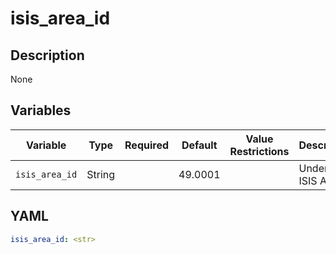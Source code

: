 # isis_area_id

## Description

None

## Variables

| Variable | Type | Required | Default | Value Restrictions | Description |
| -------- | ---- | -------- | ------- | ------------------ | ----------- |
| <code>isis_area_id</code>| String |  | 49.0001 |  | Underlay ISIS Area |

## YAML

```yaml
isis_area_id: <str>
```